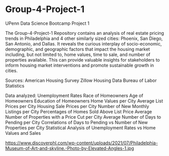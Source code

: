 # Group-4-Project-1
UPenn Data Science Bootcamp Project 1

The Group-4-Project-1 Repository contains an analysis of real estate pricing trends in Philadelphia and 4 other similarly sized cities: Phoenix, San Diego, San Antonio, and Dallas. It reveals the curious interplay of socio-economic, demographic, and geographic factors that impact the housing market including, but not limited to, home values, time to sale, and number of properties available. This can provide valuable insights for stakeholders to inform housing market interventions and promote sustainable growth in cities.

Sources:
American Housing Survey
Zillow Housing Data
Bureau of Labor Statistics

Data analyzed:
Unemployment Rates
Race of Homeowners
Age of Homeowners
Education of Homeowners
Home Values per City
Average List Prices per City
Housing Sale Prices per City
Number of New Monthly Listings per City
Percentages of Homes Sold Above List Price
Average Number of Properties with a Price Cut per City
Average Number of Days to Pending per City
Correlations of Days to Pending vs Number of New Properties per City
Statistical Analysis of Unemployment Rates vs Home Values and Sales

https://www.discoverphl.com/wp-content/uploads/2021/07/Philadelphia-Museum-of-Art-and-skyline.-Photo-by-Elevated-Angles-1.jpg
